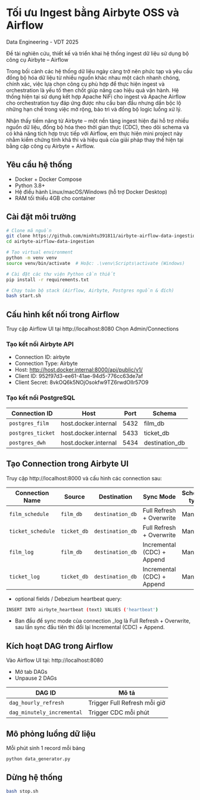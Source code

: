 # Tối ưu Ingest bằng Airbyte OSS và Airflow

Data Engineering - VDT 2025

Đề tài nghiên cứu, thiết kế và triển khai hệ thống ingest dữ liệu sử dụng bộ công cụ Airbyte – Airflow

Trong bối cảnh các hệ thống dữ liệu ngày càng trở nên phức tạp và yêu cầu đồng bộ hóa dữ liệu từ nhiều nguồn khác nhau một cách nhanh chóng, chính xác, việc lựa chọn công cụ phù hợp để thực hiện ingest và orchestration là yếu tố then chốt giúp nâng cao hiệu quả vận hành. Hệ thống hiện tại sử dụng kết hợp Apache NiFi cho ingest và Apache Airflow cho orchestration tuy đáp ứng được nhu cầu ban đầu nhưng dần bộc lộ những hạn chế trong việc mở rộng, bảo trì và đồng bộ logic luồng xử lý.

Nhận thấy tiềm năng từ Airbyte – một nền tảng ingest hiện đại hỗ trợ nhiều nguồn dữ liệu, đồng bộ hóa theo thời gian thực (CDC), theo dõi schema và có khả năng tích hợp trực tiếp với Airflow, em thực hiện mini project này nhằm kiểm chứng tính khả thi và hiệu quả của giải pháp thay thế hiện tại bằng cặp công cụ Airbyte + Airflow.

## Yêu cầu hệ thống

- Docker + Docker Compose
- Python 3.8+
- Hệ điều hành Linux/macOS/Windows (hỗ trợ Docker Desktop)
- RAM tối thiểu 4GB cho container

## Cài đặt môi trường

```bash
# Clone mã nguồn
git clone https://github.com/minhtu391811/airbyte-airflow-data-ingestion.git
cd airbyte-airflow-data-ingestion

# Tạo virtual environment
python -m venv venv
source venv/bin/activate  # Hoặc: .\venv\Scripts\activate (Windows)

# Cài đặt các thư viện Python cần thiết
pip install -r requirements.txt

# Chạy toàn bộ stack (Airflow, Airbyte, Postgres nguồn & đích)
bash start.sh
```

## Cấu hình kết nối trong Airflow

Truy cập Airflow UI tại http://localhost:8080
Chọn Admin/Connections

### Tạo kết nối Airbyte API

- Connection ID: airbyte
- Connection Type: Airbyte
- Host: http://host.docker.internal:8000/api/public/v1/
- Client ID: 952f97d3-ee61-41ae-94d5-776cc63de7af
- Client Secret: 8vkOQ6k5NOjOsokfw9TZ6rwdOIIr57O9

### Tạo kết nối PostgreSQL

| Connection ID    | Host                  | Port | Schema       |
|------------------|-----------------------|------|--------------|
| `postgres_film`  | host.docker.internal  | 5432 | film_db      |
| `postgres_ticket`| host.docker.internal  | 5433 | ticket_db    |
| `postgres_dwh`   | host.docker.internal  | 5434 | destination_db |

## Tạo Connection trong Airbyte UI

Truy cập http://localhost:8000 và cấu hình các connection sau:

| Connection Name  | Source     | Destination | Sync Mode                      | Schedule type  |
|------------------|------------|-------------|--------------------------------|--------|
| `film_schedule`  | `film_db`  | `destination_db`       | Full Refresh + Overwrite       | Manual |
| `ticket_schedule`| `ticket_db`| `destination_db`       | Full Refresh + Overwrite       | Manual |
| `film_log`       | `film_db`  | `destination_db`       | Incremental (CDC) + Append     | Manual |
| `ticket_log`     | `ticket_db`| `destination_db`       | Incremental (CDC) + Append     | Manual |

- optional fields / Debezium heartbeat query: 
```bash
INSERT INTO airbyte_heartbeat (text) VALUES ('heartbeat')
```

- Ban đầu để sync mode của connection _log là Full Refresh + Overwrite, sau lần sync đầu tiên thì đổi lại Incremental (CDC) + Append.

## Kích hoạt DAG trong Airflow

Vào Airflow UI tại: http://localhost:8080
- Mở tab DAGs
- Unpause 2 DAGs

| DAG ID                   | Mô tả                           |
|--------------------------|----------------------------------|
| `dag_hourly_refresh`     | Trigger Full Refresh mỗi giờ     |
| `dag_minutely_incremental` | Trigger CDC mỗi phút             |

## Mô phỏng luồng dữ liệu

Mỗi phút sinh 1 record mỗi bảng

```bash
python data_generator.py
```

## Dừng hệ thống

```bash
bash stop.sh
```